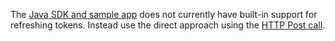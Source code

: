 The [Java SDK and sample app](https://github.com/okta/okta-idx-java)
does not currently have built-in support for refreshing tokens. Instead use
the direct approach using the
[HTTP Post call](/docs/guides/oie-embedded-common-refresh-tokens/android/main/#direct-using-http-post).
